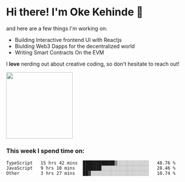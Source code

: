 # Hi there! I'm Oke Kehinde :cowboy_hat_face:

and here are a few things I'm working on:

- Building Interactive frontend UI with Reactjs
- Biulding Web3 Dapps for the decentralized world
- Writing Smart Contracts On the EVM

I **love** nerding out about creative coding, so don't hesitate to reach out!


<img height="180em" src="https://github-readme-stats.vercel.app/api?username=okeken&show_icons=true&hide_border=true&&count_private=true&include_all_commits=true" />

### This week I spend time on:

<!--START_SECTION:waka-->

```text
TypeScript   15 hrs 42 mins  ████████████▒░░░░░░░░░░░░   48.76 %
JavaScript   9 hrs 10 mins   ███████░░░░░░░░░░░░░░░░░░   28.46 %
Other        3 hrs 27 mins   ██▓░░░░░░░░░░░░░░░░░░░░░░   10.74 %
```

<!--END_SECTION:waka-->
